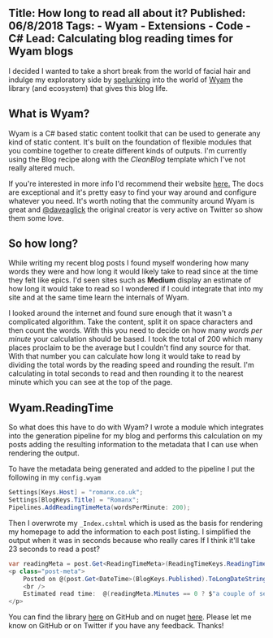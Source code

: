 Title: How long to read all about it?
Published: 06/8/2018
Tags: 
    - Wyam
    - Extensions
    - Code 
    - C#
Lead: Calculating blog reading times for Wyam blogs
---

I decided I wanted to take a short break from the world of facial hair and indulge my exploratory side by [spelunking](https://en.wikipedia.org/wiki/Caving) into the world of [Wyam](https://wyam.io/) the library (and ecosystem) that gives this blog life.

## What is Wyam?
Wyam is a C# based static content toolkit that can be used to generate any kind of static content. 
It's built on the foundation of flexible modules that you combine together to create different kinds of outputs.
I'm currently using the Blog recipe along with the *CleanBlog* template which I've not really altered much.

If you're interested in more info I'd recommend their website [here.](https://wyam.io/)
The docs are exceptional and it's pretty easy to find your way around and configure whatever you need.
It's worth noting that the community around Wyam is great and [@daveaglick](https://twitter.com/daveaglick) the original creator is very active on Twitter so show them some love.

## So how long?
While writing my recent blog posts I found myself wondering how many words they were and how long it would likely take to read since at the time they felt like epics.
I'd seen sites such as **Medium** display an estimate of how long it would take to read so I wondered if I could integrate that into my site and at the same time learn the internals of Wyam.

I looked around the internet and found sure enough that it wasn't a complicated algorithm. 
Take the content, split it on space characters and then count the words.
With this you need to decide on how many *words per minute* your calculation should be based.
I took the total of 200 which many places proclaim to be the average but I couldn't find any source for that.
With that number you can calculate how long it would take to read by dividing the total words by the reading speed and rounding the result. I'm calculating in total seconds to read and then rounding it to the nearest minute which you can see at the top of the page.

## Wyam.ReadingTime
So what does this have to do with Wyam? I wrote a module which integrates into the generation pipeline for my blog and performs this calculation on my posts adding the resulting information to the metadata that I can use when rendering the output.

To have the metadata being generated and added to the pipeline I put the following in my `config.wyam`

```csharp
Settings[Keys.Host] = "romanx.co.uk";
Settings[BlogKeys.Title] = "Romanx";
Pipelines.AddReadingTimeMeta(wordsPerMinute: 200);
```

Then I overwrote my `_Index.cshtml` which is used as the basis for rendering my homepage to add the information to each post listing.
I simplified the output when it was in seconds because who really cares If I think it'll take 23 seconds to read a post?
```csharp
var readingMeta = post.Get<ReadingTimeMeta>(ReadingTimeKeys.ReadingTime);
<p class="post-meta">
    Posted on @(post.Get<DateTime>(BlogKeys.Published).ToLongDateString(Context))
    <br />
    Estimated read time:  @(readingMeta.Minutes == 0 ? $"a couple of seconds" : $"{readingMeta.Minutes} minutes")
</p>
```

You can find the library [here](https://github.com/Romanx/Wyam.ReadingTime) on GitHub and on nuget [here](https://www.nuget.org/packages/Wyam.ReadingTime/).
Please let me know on GitHub or on Twitter if you have any feedback.
Thanks!